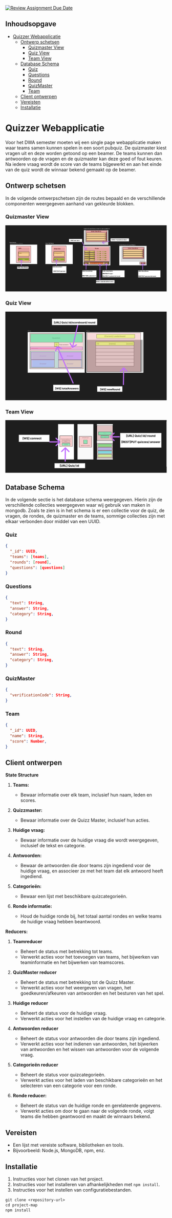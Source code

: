 [![Review Assignment Due Date](https://classroom.github.com/assets/deadline-readme-button-24ddc0f5d75046c5622901739e7c5dd533143b0c8e959d652212380cedb1ea36.svg)](https://classroom.github.com/a/nfN6GiDF)

## Inhoudsopgave
- [Quizzer Webapplicatie](#quizzer-webapplicatie)
  - [Ontwerp schetsen](#ontwerp-schetsen)
    - [Quizmaster View](#quizmaster-view)
    - [Quiz View](#quiz-view)
    - [Team View](#team-view)
  - [Database Schema](#database-schema)
    - [Quiz](#quiz)
    - [Questions](#questions)
    - [Round](#round)
    - [QuizMaster](#quizmaster)
    - [Team](#team)
  - [Client ontwerpen](#client-ontwerpen)
  - [Vereisten](#vereisten)
  - [Installatie](#installatie)


# Quizzer Webapplicatie

Voor het DWA semester moeten wij een single page webapplicatie maken waar teams samen kunnen spelen in een soort pubquiz. De quizmaster kiest vragen uit en deze worden getoond op een beamer. De teams kunnen dan antwoorden op de vragen en de quizmaster kan deze goed of fout keuren. Na iedere vraag wordt de score van de teams bijgewerkt en aan het einde van de quiz wordt de winnaar bekend gemaakt op de beamer.

## Ontwerp schetsen 
In de volgende ontwerpschetsen zijn de routes bepaald en de verschillende componenten weergegeven aanhand van gekleurde blokken. 
### Quizmaster View

![Alt Text](files/QuizMaster.png?raw=true "QuizMaster")

### Quiz View

![Alt Text](files\Quiz.png?raw=true "Quiz")

### Team View

![Alt Text](files\Team.png?raw=true "Team")

## Database Schema
In de volgende sectie is het database schema weergegeven. Hierin zijn de verschillende collecties weergegeven waar wij gebruik van maken in mongodb. Zoals te zien is in het schema is er een collectie voor de quiz, de vragen, de rondes, de quizmaster en de teams, sommige collecties zijn met elkaar verbonden door middel van een UUID.
### Quiz
```json
{
  "_id": UUID,  
  "teams": [teams],
  "rounds": [round],
  "questions": [questions]
}
```

### Questions
```json
{
  "text": String,
  "answer": String,
  "category": String,
}
```

### Round
```json
{
  "text": String,
  "answer": String,
  "category": String,
}
```

### QuizMaster
```json
{
  "verificationCode": String,
}
```

### Team
```json
{
  "_id": UUID,    
  "name": String,
  "score": Number,
}
```
## Client ontwerpen

**State Structure**

1. **Teams:**
   - Bewaar informatie over elk team, inclusief hun naam, leden en scores.

2. **Quizzmaster:**
   - Bewaar informatie over de Quizz Master, inclusief hun acties.

3. **Huidige vraag:**
   - Bewaar informatie over de huidige vraag die wordt weergegeven, inclusief de tekst en categorie.

4. **Antwoorden:**
   - Bewaar de antwoorden die door teams zijn ingediend voor de huidige vraag, en associeer ze met het team dat elk antwoord heeft ingediend.

5. **Categorieën:**
   - Bewaar een lijst met beschikbare quizcategorieën.

6. **Ronde informatie:**
   - Houd de huidige ronde bij, het totaal aantal rondes en welke teams de huidige vraag hebben beantwoord.

**Reducers:**

1. **Teamreducer**
   - Beheert de status met betrekking tot teams.
   - Verwerkt acties voor het toevoegen van teams, het bijwerken van teaminformatie en het bijwerken van teamscores.

2. **QuizMaster reducer**
   - Beheert de status met betrekking tot de Quizz Master.
   - Verwerkt acties voor het weergeven van vragen, het goedkeuren/afkeuren van antwoorden en het besturen van het spel.

3. **Huidige reducer**
   - Beheert de status voor de huidige vraag.
   - Verwerkt acties voor het instellen van de huidige vraag en categorie.

4. **Antwoorden reducer**
   - Beheert de status voor antwoorden die door teams zijn ingediend.
   - Verwerkt acties voor het indienen van antwoorden, het bijwerken van antwoorden en het wissen van antwoorden voor de volgende vraag.

5. **Categorieën reducer**
   - Beheert de status voor quizcategorieën.
   - Verwerkt acties voor het laden van beschikbare categorieën en het selecteren van een categorie voor een ronde.

6. **Ronde reducer:**
   - Beheert de status van de huidige ronde en gerelateerde gegevens.
   - Verwerkt acties om door te gaan naar de volgende ronde, volgt teams die hebben geantwoord en maakt de winnaars bekend.


## Vereisten

- Een lijst met vereiste software, bibliotheken en tools.
- Bijvoorbeeld: Node.js, MongoDB, npm, enz.

## Installatie

1. Instructies voor het clonen van het project.
2. Instructies voor het installeren van afhankelijkheden met `npm install`.
3. Instructies voor het instellen van configuratiebestanden.

```shell
git clone <repository-url>
cd project-map
npm install
```

